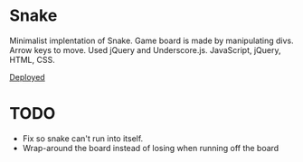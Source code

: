 # Snake

Minimalist implentation of Snake. Game board is made by manipulating divs. Arrow keys to move. Used jQuery and Underscore.js. JavaScript, jQuery, HTML, CSS.

[Deployed](http://www.shouldihireralph.com/snake.html)

# TODO
* Fix so snake can't run into itself.
* Wrap-around the board instead of losing when running off the board